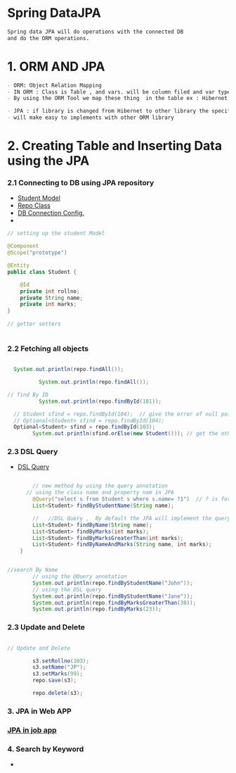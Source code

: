 # Spring DataJPA

```markdown
Spring data JPA will do operations with the connected DB
and do the ORM operations.
```

# 1. ORM AND JPA

```markdown
- ORM: Object Relation Mapping 
- IN ORM : Class is Table , and vars. will be column filed and var type str, int will be column type 
- By using the ORM Tool we map these thing  in the table ex : Hibernet 

- JPA : if library is changed from Hibernet to other library the specification like JPA (java Persistent API)
- will make easy to implements with other ORM library 
```

# 2. Creating Table and Inserting Data using the JPA

### 2.1 Connecting to DB using JPA repository

- [Student Model](src/main/java/com/jspring6/springdatajpaproject/model/Student.java)
- [Repo Class](src/main/java/com/jspring6/springdatajpaproject/StudentRepo.java)
- [ DB Connection Config. ](src/main/resources/application.properties)
- 

```java
// setting up the student Model 

@Component
@Scope("prototype")

@Entity
public class Student {

    @Id
    private int rollno;
    private String name;
    private int marks;
}
    
// getter setters     
    
```
### 2.2 Fetching all objects  

```java

  System.out.println(repo.findAll());

          System.out.println(repo.findAll());

// find By ID
          System.out.println(repo.findById(101));

  // Student sfind = repo.findById(104);  // give the error of null pointer
  // Optional<Student> sfind = repo.findById(104);
  Optional<Student> sfind = repo.findById(103);
        System.out.println(sfind.orElse(new Student())); // get the other new obj if no data

```

### 2.3  DSL Query 

- [DSL Query](src/main/java/com/jspring6/springdatajpaproject/StudentRepo.java)
```java

        // new method by using the query annotation
      // using the class name and property nam in JPA
        @Query("select s from Student s where s.name= ?1")  // ? is for the 1st parameter
        List<Student> findByStudentName(String name);

        //   //DSL Query ,  By default the JPA will implement the query for below things like :
        List<Student> findByName(String name);
        List<Student> findByMarks(int marks);
        List<Student> findByMarksGreaterThan(int marks);
        List<Student> findByNameAndMarks(String name, int marks);
    }
```

```java

//search By Name
        // using the @Query annotation
        System.out.println(repo.findByStudentName("John"));
        // using the DSL query
        System.out.println(repo.findByStudentName("Jane"));
        System.out.println(repo.findByMarksGreaterThan(30));
        System.out.println(repo.findByMarks(23));
```


### 2.3 Update and Delete 


```java

// Update and Delete

        s3.setRollno(103);
        s3.setName("JP");
        s3.setMarks(99);
        repo.save(s3);

        repo.delete(s3);

```

### 3. JPA in Web APP
###  [JPA in job app ](/SpringBootRest)

### 4. Search by Keyword 

- []()
